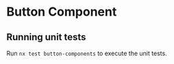 # Button Component

## Running unit tests

Run `nx test button-components` to execute the unit tests.

